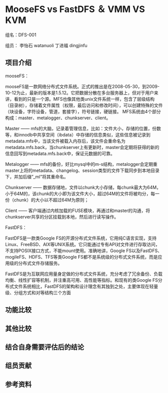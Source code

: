 #  MooseFS vs FastDFS  ＆ VMM VS KVM #

  组名：DFS-001   

  组员：
    李怡石 watanuoli
    丁进福 dingjinfu
   




## 项目介绍 ##
mooseFS：

   mooseFS是一款网络分布式文件系统。正式的推出是在2008-05-30，到2009-10-12为止，最新的版本是1.5.12。它把数据分散在多台服务器上，但对于用户来讲，看到的只是一个源。MFS也像其他类unix文件系统一样，包含了层级结构（目录树），存储着文件属性（权限，最后访问和修改时间），可以创建特殊的文件（块设备，字符设备，管道，套接字），符号链接，硬链接。
   MFS系统由4个部分构成：master、metalogger、chunkserver、client。
   
   Master —— mfs的大脑，记录着管理信息，比如：文件大小，存储的位置，份数等，和innodb中共享空间（ibdata）中存储的信息类似，这些信息被记录到metadata.mfs中，当该文件被载入内存后，该文件会重命名为metadata.mfs.back，当chunkserver上有更新时，master会定期将获得的新的信息回写到metadata.mfs.back中，保证元数据的可靠。

   Metalogger —— mfs的备份，好比mysql中的m-s结构，metalogger会定期重master上将的metadata、changelog、session类型的文件下载同步到本地目录下，并加后缀”_ml”将其重命名。

   Chunkserver —— 数据存储地，文件以chunk大小存储，每chunk最大为64M，小于64M的，该chunk的大小即为该文件大小，超过64M的文件将被均分，每一份（chunk）的大小以不超过64M为原则；

   Client —— 客户端通过内核加载的FUSE模块，再通过和master的沟通，将chunkserver共享的分区挂载到本地，然后进行读写操作。
   
FastDFS： 

   FastDFS是一款类Google FS的开源分布式文件系统，它用纯C语言实现，支持Linux、FreeBSD、AIX等UNIX系统。它只能通过专有API对文件进行存取访问，不支持POSIX接口方式，不能mount使用。准确地讲，Google FS以及FastDFS、mogileFS、HDFS、TFS等类Google FS都不是系统级的分布式文件系统，而是应用级的分布式文件存储服务。

   FastDFS是为互联网应用量身定做的分布式文件系统，充分考虑了冗余备份、负载均衡、线性扩容等机制，并注重高可用、高性能等指标。和现有的类Google FS分布式文件系统相比，FastDFS的架构和设计理念有其独到之处，主要体现在轻量级、分组方式和对等结构三个方面

## 功能比较 ##


## 其他比较 ##


## 结合自身需要评估后的结论 ##


## 组员贡献 ##


## 参考资料 ##
